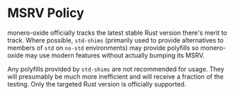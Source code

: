 # MSRV Policy

monero-oxide officially tracks the latest stable Rust version there's merit to
track. Where possible, `std-shims` (primarily used to provide alternatives to
members of `std` on `no-std` environments) may provide polyfills so
monero-oxide may use modern features without actually bumping its MSRV.

Any polyfills provided by `std-shims` are not recommended for usage. They will
presumably be much more inefficient and will receive a fraction of the testing.
Only the targeted Rust version is officially supported.
